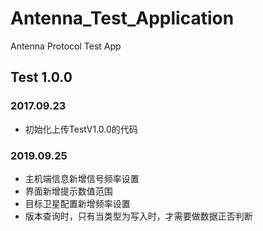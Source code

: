 # Antenna_Test_Application
Antenna Protocol Test App

## Test 1.0.0

### 2017.09.23

* 初始化上传TestV1.0.0的代码

### 2019.09.25

* 主机端信息新增信号频率设置
* 界面新增提示数值范围
* 目标卫星配置新增频率设置
* 版本查询时，只有当类型为写入时，才需要做数据正否判断